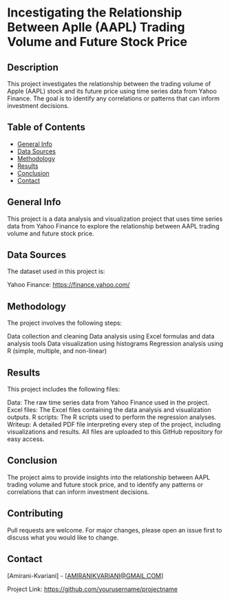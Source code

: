 # Incestigating the Relationship Between Aplle (AAPL) Trading Volume and Future Stock Price

## Description
This project investigates the relationship between the trading volume of Apple (AAPL) stock and its future price using time series data from Yahoo Finance. The goal is to identify any correlations or patterns that can inform investment decisions.

## Table of Contents

- [General Info](#general-info)
- [Data Sources](#data-sources)
- [Methodology](#methodology)
- [Results](#results)
- [Conclusion](#conclusion)
- [Contact](#contact)


## General Info

This project is a data analysis and visualization project that uses time series data from Yahoo Finance to explore the relationship between AAPL trading volume and future stock price.

## Data Sources

The dataset used in this project is:

Yahoo Finance: https://finance.yahoo.com/

## Methodology

The project involves the following steps:

Data collection and cleaning
Data analysis using Excel formulas and data analysis tools
Data visualization using histograms
Regression analysis using R (simple, multiple, and non-linear)

## Results

This project includes the following files:

Data: The raw time series data from Yahoo Finance used in the project.
Excel files: The Excel files containing the data analysis and visualization outputs.
R scripts: The R scripts used to perform the regression analyses.
Writeup: A detailed PDF file interpreting every step of the project, including visualizations and results.
All files are uploaded to this GitHub repository for easy access.

## Conclusion

The project aims to provide insights into the relationship between AAPL trading volume and future stock price, and to identify any patterns or correlations that can inform investment decisions.

## Contributing

Pull requests are welcome. For major changes, please open an issue first to discuss what you would like to change.

## Contact

[Amirani-Kvariani] - [AMIRANIKVARIANI@GMAIL.COM]

Project Link: https://github.com/yourusername/projectname
